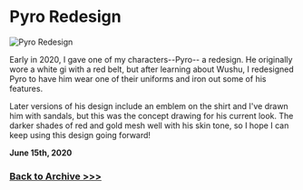 # Pyro Redesign

<img src="https://raw.githubusercontent.com/arrowarchive/The-Arrowarchive/master/docs/images/SPACE/pyroredesign.png" alt="Pyro Redesign"
     onContextMenu="return false;">

Early in 2020, I gave one of my characters--Pyro-- a redesign. He originally wore a white gi with a red belt, but after learning about Wushu, I redesigned Pyro to have him wear one of their uniforms and iron out some of his features. 

Later versions of his design include an emblem on the shirt and I've drawn him with sandals, but this was the concept drawing for his current look. The darker shades of red and gold mesh well with his skin tone, so I hope I can keep using this design going forward!

**June 15th, 2020**

### [Back to Archive >>>](https://arrowarchive.github.io/The-Arrowarchive/gallery)
